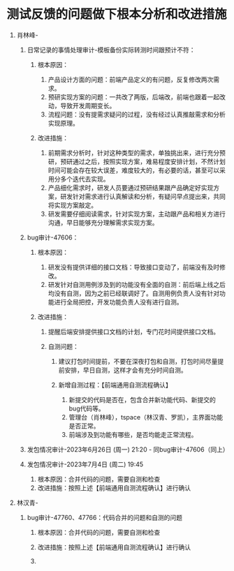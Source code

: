 # 测试反馈的问题做下根本分析和改进措施

1. 肖林峰-

    1. 日常记录的事情处理审计-模板备份实际转测时间跟预计不符：

        1. 根本原因：

            1. 产品设计方面的问题：前端产品定义的有问题，反复修改两次需求。
            2. 预研实现方案的问题：一共改了两版，后端改，前端也跟着一起改动，导致开发周期变长。
            3. 流程问题：没有提需求疑问的过程，没有经过认真推敲需求和分析实现原理。
        2. 改进措施：

            1. 前期需求分析时，针对这种类型的需求，单独挑出来，进行充分预研，预研通过之后，按照实现方案，难易程度安排计划，不然计划时间可能会存在较大误差，难度较大的，有必要的话，甚至可以采用分多个迭代去实现。
            2. 产品细化需求时，研发人员要通过预研结果跟产品确定好实现方案，研发针对需求进行认真解读和分析，有疑问早点提出来，共同将实现方案敲定。
            3. 研发需要仔细阅读需求，针对实现方案，主动跟产品和相关方进行沟通，早日能够充分理解需求实现方案。
    2. bug审计-47606：

        1. 根本原因：

            1. 研发没有提供详细的接口文档：导致接口变动了，前端没有及时修改。
            2. 研发针对自测用例涉及到的功能没有全面的自测：前后端上线之后均没有自测，因为之前已经联调好了。自测用例负责人没有针对功能进行全局把控，开发功能负责人没有进行自测。
        2. 改进措施：

            1. 提醒后端安排提供接口文档的计划，专门花时间提供接口文档。
            2. 自测问题：

                1. 建议打包时间提前，不要在深夜打包和自测，打包时间尽量提前安排，早日自测，这样才会有充分时间自测。
                2. 新增自测过程：【前端通用自测流程确认】

                    1. 新提交的代码是否在，包含合并新功能代码、新提交的bug代码等。
                    2. 管理台（肖林峰），tspace（林汉青、罗凯），主界面功能是否正常。
                    3. 前端涉及到功能有哪些，是否均能走正常流程。
    3. 发包情况审计-2023年6月26日 (周一) 21:20 - 同bug审计-47606（同上）
    4. 发包情况审计-2023年7月4日 (周二) 19:45 

        1. 根本原因：合并代码的问题，需要自测和检查
        2. 改进措施：按照上述【前端通用自测流程确认】进行确认
2. 林汉青-

    1. bug审计-47760、47766：代码合并的问题和自测的问题

        1. 根本原因：合并代码的问题，需要自测和检查
        2. 改进措施：按照上述【前端通用自测流程确认】进行确认
        3. ‍

            ‍

　　‍
